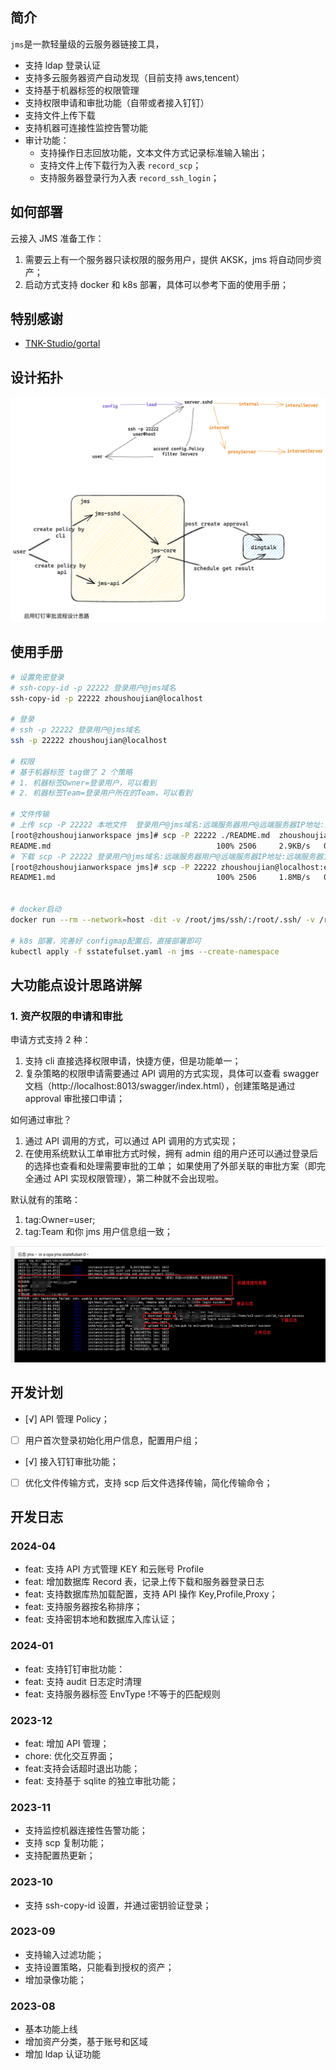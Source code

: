 ## 简介

`jms`是一款轻量级的云服务器链接工具，

- 支持 ldap 登录认证
- 支持多云服务器资产自动发现（目前支持 aws,tencent）
- 支持基于机器标签的权限管理
- 支持权限申请和审批功能（自带或者接入钉钉）
- 支持文件上传下载
- 支持机器可连接性监控告警功能
- 审计功能：
  - 支持操作日志回放功能，文本文件方式记录标准输入输出；
  - 支持文件上传下载行为入表 `record_scp`；
  - 支持服务器登录行为入表 `record_ssh_login`；

## 如何部署

云接入 JMS 准备工作：

1. 需要云上有一个服务器只读权限的服务用户，提供 AKSK，jms 将自动同步资产；
2. 启动方式支持 docker 和 k8s 部署，具体可以参考下面的使用手册；

## 特别感谢

- [TNK-Studio/gortal](https://github.com/TNK-Studio/gortal.git)

## 设计拓扑

![](.excalidraw.png)

## 使用手册

```bash
# 设置免密登录
# ssh-copy-id -p 22222 登录用户@jms域名
ssh-copy-id -p 22222 zhoushoujian@localhost

# 登录
# ssh -p 22222 登录用户@jms域名
ssh -p 22222 zhoushoujian@localhost

# 权限
# 基于机器标签 tag做了 2 个策略
# 1. 机器标签Owner=登录用户，可以看到
# 2. 机器标签Team=登录用户所在的Team，可以看到

# 文件传输
# 上传 scp -P 22222 本地文件  登录用户@jms域名:远端服务器用户@远端服务器IP地址:远端服务器文件路径
[root@zhoushoujianworkspace jms]# scp -P 22222 ./README.md  zhoushoujian@localhost:ec2-user@192.168.1.1:/tmp/README1.md
README.md                                     100% 2506     2.9KB/s   00:00
# 下载 scp -P 22222 登录用户@jms域名:远端服务器用户@远端服务器IP地址:远端服务器文件路径 本地文件
[root@zhoushoujianworkspace jms]# scp -P 22222 zhoushoujian@localhost:ec2-user@192.168.1.1:/tmp/README1.md /tmp/README.md
README1.md                                    100% 2506     1.8MB/s   00:00


# docker启动
docker run --rm --network=host -dit -v /root/jms/ssh/:/root/.ssh/ -v /root/jms/jms.yml:/opt/jms/.jms.yml -p 22222:22222 --name jms_test -e WITH_SSH_CHECK=true zhoushoujian/jms:latest

# k8s 部署，完善好 configmap配置后，直接部署即可
kubectl apply -f sstatefulset.yaml -n jms --create-namespace

```

## 大功能点设计思路讲解

### 1. 资产权限的申请和审批

申请方式支持 2 种：

1. 支持 cli 直接选择权限申请，快捷方便，但是功能单一；
2. 复杂策略的权限申请需要通过 API 调用的方式实现，具体可以查看 swagger 文档（http://localhost:8013/swagger/index.html），创建策略是通过 approval 审批接口申请；

如何通过审批？

1. 通过 API 调用的方式，可以通过 API 调用的方式实现；
2. 在使用系统默认工单审批方式时候，拥有 admin 组的用户还可以通过登录后的选择也查看和处理需要审批的工单；
   如果使用了外部关联的审批方案（即完全通过 API 实现权限管理），第二种就不会出现啦。

默认就有的策略：

1. tag:Owner=user;
2. tag:Team 和你 jms 用户信息组一致；

![服务日志](log.jpg)

## 开发计划

- [√] API 管理 Policy；
- [ ] 用户首次登录初始化用户信息，配置用户组；
- [√] 接入钉钉审批功能；
- [ ] 优化文件传输方式，支持 scp 后文件选择传输，简化传输命令；

## 开发日志

### 2024-04

- feat: 支持 API 方式管理 KEY 和云账号 Profile
- feat: 增加数据库 Record 表，记录上传下载和服务器登录日志
- feat: 支持数据库热加载配置，支持 API 操作 Key,Profile,Proxy；
- feat: 支持服务器按名称排序；
- feat: 支持密钥本地和数据库入库认证；

### 2024-01

- feat: 支持钉钉审批功能：
- feat: 支持 audit 日志定时清理
- feat: 支持服务器标签 EnvType !不等于的匹配规则

### 2023-12

- feat: 增加 API 管理；
- chore: 优化交互界面；
- feat:支持会话超时退出功能；
- feat: 支持基于 sqlite 的独立审批功能；

### 2023-11

- 支持监控机器连接性告警功能；
- 支持 scp 复制功能；
- 支持配置热更新；

### 2023-10

- 支持 ssh-copy-id 设置，并通过密钥验证登录；

### 2023-09

- 支持输入过滤功能；
- 支持设置策略，只能看到授权的资产；
- 增加录像功能；

### 2023-08

- 基本功能上线
- 增加资产分类，基于账号和区域
- 增加 ldap 认证功能
